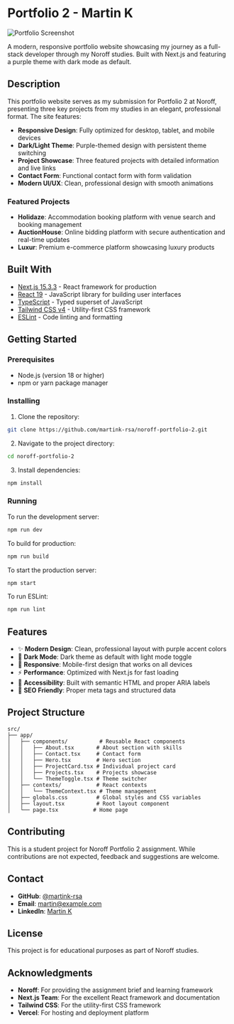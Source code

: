 # Portfolio 2 - Martin K

![Portfolio Screenshot](./public/portfolio-screenshot.png)

A modern, responsive portfolio website showcasing my journey as a full-stack developer through my Noroff studies. Built with Next.js and featuring a purple theme with dark mode as default.

## Description

This portfolio website serves as my submission for Portfolio 2 at Noroff, presenting three key projects from my studies in an elegant, professional format. The site features:

- **Responsive Design**: Fully optimized for desktop, tablet, and mobile devices
- **Dark/Light Theme**: Purple-themed design with persistent theme switching
- **Project Showcase**: Three featured projects with detailed information and live links
- **Contact Form**: Functional contact form with form validation
- **Modern UI/UX**: Clean, professional design with smooth animations

### Featured Projects

- **Holidaze**: Accommodation booking platform with venue search and booking management
- **AuctionHouse**: Online bidding platform with secure authentication and real-time updates  
- **Luxur**: Premium e-commerce platform showcasing luxury products

## Built With

- [Next.js 15.3.3](https://nextjs.org/) - React framework for production
- [React 19](https://reactjs.org/) - JavaScript library for building user interfaces
- [TypeScript](https://www.typescriptlang.org/) - Typed superset of JavaScript
- [Tailwind CSS v4](https://tailwindcss.com/) - Utility-first CSS framework
- [ESLint](https://eslint.org/) - Code linting and formatting

## Getting Started

### Prerequisites

- Node.js (version 18 or higher)
- npm or yarn package manager

### Installing

1. Clone the repository:

```bash
git clone https://github.com/martink-rsa/noroff-portfolio-2.git
```

2. Navigate to the project directory:

```bash
cd noroff-portfolio-2
```

3. Install dependencies:

```bash
npm install
```

### Running

To run the development server:

```bash
npm run dev
```

To build for production:

```bash
npm run build
```

To start the production server:

```bash
npm start
```

To run ESLint:

```bash
npm run lint
```

## Features

- ✨ **Modern Design**: Clean, professional layout with purple accent colors
- 🌙 **Dark Mode**: Dark theme as default with light mode toggle
- 📱 **Responsive**: Mobile-first design that works on all devices
- ⚡ **Performance**: Optimized with Next.js for fast loading
- 🎯 **Accessibility**: Built with semantic HTML and proper ARIA labels
- 🔗 **SEO Friendly**: Proper meta tags and structured data

## Project Structure

```
src/
├── app/
│   ├── components/          # Reusable React components
│   │   ├── About.tsx       # About section with skills
│   │   ├── Contact.tsx     # Contact form
│   │   ├── Hero.tsx        # Hero section
│   │   ├── ProjectCard.tsx # Individual project card
│   │   ├── Projects.tsx    # Projects showcase
│   │   └── ThemeToggle.tsx # Theme switcher
│   ├── contexts/           # React contexts
│   │   └── ThemeContext.tsx # Theme management
│   ├── globals.css         # Global styles and CSS variables
│   ├── layout.tsx          # Root layout component
│   └── page.tsx           # Home page
```

## Contributing

This is a student project for Noroff Portfolio 2 assignment. While contributions are not expected, feedback and suggestions are welcome.

## Contact

- **GitHub**: [@martink-rsa](https://github.com/martink-rsa)
- **Email**: martin@example.com
- **LinkedIn**: [Martin K](https://linkedin.com/in/martink)

## License

This project is for educational purposes as part of Noroff studies.

## Acknowledgments

- **Noroff**: For providing the assignment brief and learning framework
- **Next.js Team**: For the excellent React framework and documentation
- **Tailwind CSS**: For the utility-first CSS framework
- **Vercel**: For hosting and deployment platform